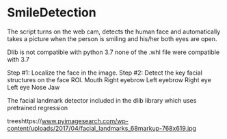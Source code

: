 # SmileDetection
The script turns on the web cam, detects the human face and automatically takes a picture when the person is smiling and his/her both eyes are open. 

Dlib is not compatible with python 3.7
 none of the .whl file were compatible with 3.7
 
 
 
 
 
Step #1: Localize the face in the image.
Step #2: Detect the key facial structures on the face ROI.
	Mouth
	Right eyebrow
	Left eyebrow
	Right eye
	Left eye
	Nose
	Jaw

The facial landmark detector included in the dlib library  which uses pretrained regression 


treeshttps://www.pyimagesearch.com/wp-content/uploads/2017/04/facial_landmarks_68markup-768x619.jpg